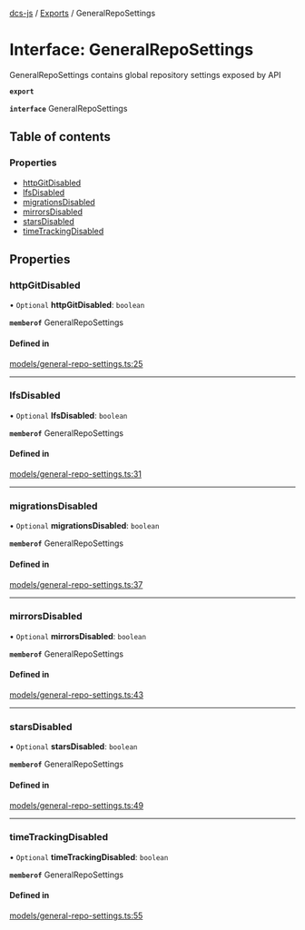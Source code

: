 [dcs-js](../README.md) / [Exports](../modules.md) / GeneralRepoSettings

# Interface: GeneralRepoSettings

GeneralRepoSettings contains global repository settings exposed by API

**`export`**

**`interface`** GeneralRepoSettings

## Table of contents

### Properties

- [httpGitDisabled](GeneralRepoSettings.md#httpgitdisabled)
- [lfsDisabled](GeneralRepoSettings.md#lfsdisabled)
- [migrationsDisabled](GeneralRepoSettings.md#migrationsdisabled)
- [mirrorsDisabled](GeneralRepoSettings.md#mirrorsdisabled)
- [starsDisabled](GeneralRepoSettings.md#starsdisabled)
- [timeTrackingDisabled](GeneralRepoSettings.md#timetrackingdisabled)

## Properties

### <a id="httpgitdisabled" name="httpgitdisabled"></a> httpGitDisabled

• `Optional` **httpGitDisabled**: `boolean`

**`memberof`** GeneralRepoSettings

#### Defined in

[models/general-repo-settings.ts:25](https://github.com/unfoldingWord/dcs-js/blob/c677a54/models/general-repo-settings.ts#L25)

___

### <a id="lfsdisabled" name="lfsdisabled"></a> lfsDisabled

• `Optional` **lfsDisabled**: `boolean`

**`memberof`** GeneralRepoSettings

#### Defined in

[models/general-repo-settings.ts:31](https://github.com/unfoldingWord/dcs-js/blob/c677a54/models/general-repo-settings.ts#L31)

___

### <a id="migrationsdisabled" name="migrationsdisabled"></a> migrationsDisabled

• `Optional` **migrationsDisabled**: `boolean`

**`memberof`** GeneralRepoSettings

#### Defined in

[models/general-repo-settings.ts:37](https://github.com/unfoldingWord/dcs-js/blob/c677a54/models/general-repo-settings.ts#L37)

___

### <a id="mirrorsdisabled" name="mirrorsdisabled"></a> mirrorsDisabled

• `Optional` **mirrorsDisabled**: `boolean`

**`memberof`** GeneralRepoSettings

#### Defined in

[models/general-repo-settings.ts:43](https://github.com/unfoldingWord/dcs-js/blob/c677a54/models/general-repo-settings.ts#L43)

___

### <a id="starsdisabled" name="starsdisabled"></a> starsDisabled

• `Optional` **starsDisabled**: `boolean`

**`memberof`** GeneralRepoSettings

#### Defined in

[models/general-repo-settings.ts:49](https://github.com/unfoldingWord/dcs-js/blob/c677a54/models/general-repo-settings.ts#L49)

___

### <a id="timetrackingdisabled" name="timetrackingdisabled"></a> timeTrackingDisabled

• `Optional` **timeTrackingDisabled**: `boolean`

**`memberof`** GeneralRepoSettings

#### Defined in

[models/general-repo-settings.ts:55](https://github.com/unfoldingWord/dcs-js/blob/c677a54/models/general-repo-settings.ts#L55)
